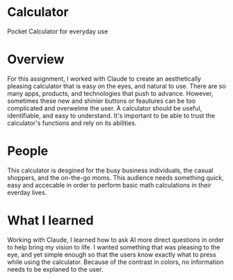 # Calculator
Pocket Calculator for everyday use
# Overview
For this assignment, I worked with Claude to create an aesthetically pleasing calculator that is easy on the eyes, and natural to use. There are so many apps, products, and technologies that push to advance. However, sometimes these new and shinier buttons or feautures can be too complicated and overwelme the user. A calculator should be useful, identifiable, and easy to understand. It's important to be able to trust the calculator's functions and rely on its abilities.
# People
This calculator is desgined for the busy business individuals, the casual shoppers, and the on-the-go moms. This audience needs something quick, easy and accecable in order to perform basic math calculations in their everday lives.
# What I learned
Working with Claude, I learned how to ask AI more direct questions in order to help bring my vision to life. I wanted something that was pleasing to the eye, and yet simple enough so that the users know exactly what to press while using the calculator. Because of the contrast in colors, no information needs to be explaned to the user. 
